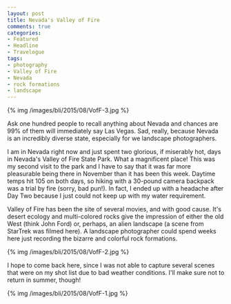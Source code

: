 ```yaml
---
layout: post
title: Nevada's Valley of Fire 
comments: true
categories:
- Featured
- Headline
- Travelogue
tags:
- photography
- Valley of Fire
- Nevada
- rock formations
- landscape
---
```


{% img /images/bli/2015/08/VofF-3.jpg %}

Ask one hundred people to recall anything about Nevada and chances are 99% of them will immediately say Las Vegas. Sad, really, because Nevada is an incredibly diverse state, especially for we landscape photographers. 

<!--more-->

I am in Nevada right now and just spent two glorious, if miserably hot, days in Nevada's Valley of Fire State Park. What a magnificent place! This was my second visit to the park and I have to say that it was far more pleasurable being there in November than it has been this week. Daytime temps hit 105 on both days, so hiking with a 30-pound camera backpack was a trial by fire (sorry, bad pun!). In fact, I ended up with a headache after Day Two because I just could not keep up with my water requirement. 

Valley of Fire has been the site of several movies, and with good cause. It's desert ecology and multi-colored rocks give the impression of either the old West (think John Ford) or, perhaps, an alien landscape (a scene from StarTrek was filmed here). A landscape photographer could spend weeks here just recording the bizarre and colorful rock formations. 

{% img /images/bli/2015/08/VofF-2.jpg %}

I hope to come back here, since I was not able to capture several scenes that were on my shot list due to bad weather conditions. I'll make sure not to return in summer, though!

{% img /images/bli/2015/08/VofF-1.jpg %}
